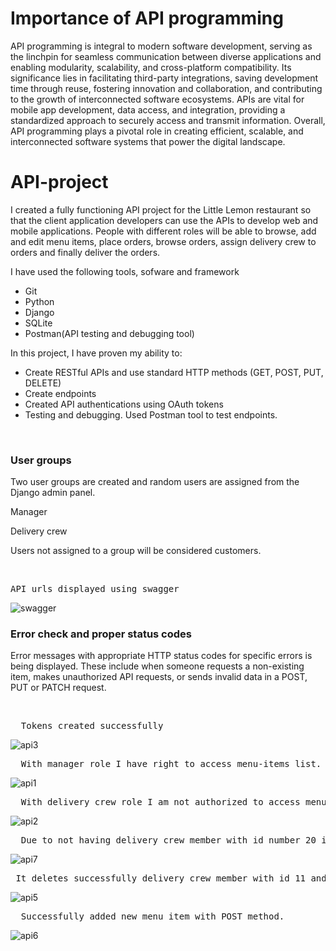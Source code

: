 # Importance of API programming 
API programming is integral to modern software development, serving as the linchpin for seamless communication between diverse applications and enabling modularity, scalability, and cross-platform compatibility. Its significance lies in facilitating third-party integrations, saving development time through reuse, fostering innovation and collaboration, and contributing to the growth of interconnected software ecosystems. APIs are vital for mobile app development, data access, and integration, providing a standardized approach to securely access and transmit information. Overall, API programming plays a pivotal role in creating efficient, scalable, and interconnected software systems that power the digital landscape.

# API-project

I created a fully functioning API project for the Little Lemon restaurant so that the client application developers can use the APIs to develop web and mobile applications. People with different roles will be able to browse, add and edit menu items, place orders, browse orders, assign delivery crew to orders and finally deliver the orders. 

I have used the following tools, sofware and framework

* Git
* Python
* Django
* SQLite
* Postman(API testing and debugging tool)

In this project, I have proven my ability to:

* Create RESTful APIs and use standard HTTP methods (GET, POST, PUT, DELETE)
* Create endpoints
* Created API authentications using OAuth tokens
* Testing and debugging. Used Postman tool to test endpoints.


<br />

### User groups

Two user groups are created and random users are assigned from the Django admin panel. 

Manager

Delivery crew

Users not assigned to a group will be considered customers.

<br />

<pre>
API urls displayed using swagger
</pre>
  
![swagger](https://github.com/batuhan6/API-project/assets/32600613/977ce82d-ed1e-4aaf-8d3a-bfaca4b59121)


### Error check and proper status codes
Error messages with appropriate HTTP status codes for specific errors is being displayed. These include when someone requests a non-existing item, makes unauthorized API requests, or sends invalid data in a POST, PUT or PATCH request. 

<br />

<pre>
  Tokens created successfully
</pre>

![api3](https://github.com/batuhan6/API-project/assets/32600613/013d1e2f-a424-4e6a-92a5-3f46dd867b5d)



<pre>
  With manager role I have right to access menu-items list.
</pre>

![api1](https://github.com/batuhan6/API-project/assets/32600613/42455ebb-122d-4570-b9c1-4a49c3dc1b3b)

<!--
<img src="https://github.com/batuhan6/API-project/assets/32600613/42455ebb-122d-4570-b9c1-4a49c3dc1b3b" width=800 >
-->
<pre>
  With delivery crew role I am not authorized to access menu-items list.
</pre>

![api2](https://github.com/batuhan6/API-project/assets/32600613/c0b717e4-e77c-416c-b782-d0581d7d20b1)

<pre>
  Due to not having delivery crew member with id number 20 it turns back HTTP status code 404 Not found.
</pre>
![api7](https://github.com/batuhan6/API-project/assets/32600613/994c0ed8-0745-464b-8104-25b59f3d221a)


<pre>
 It deletes successfully delivery crew member with id 11 and turning status code 204 No content.
</pre>
 ![api5](https://github.com/batuhan6/API-project/assets/32600613/64f207cb-26b3-4656-a140-0d200ae203db)

<pre>
  Successfully added new menu item with POST method. 
</pre>
  ![api6](https://github.com/batuhan6/API-project/assets/32600613/459974dc-479a-4b14-a2c9-d380547725fb)



